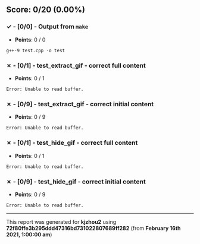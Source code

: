 


## Score: 0/20 (0.00%)


### ✓ - [0/0] - Output from `make`

- **Points**: 0 / 0


```
g++-9 test.cpp -o test

```


### ✗ - [0/1] - test_extract_gif - correct full content

- **Points**: 0 / 1


```
Error: Unable to read buffer.
```


### ✗ - [0/9] - test_extract_gif - correct initial content

- **Points**: 0 / 9


```
Error: Unable to read buffer.
```


### ✗ - [0/1] - test_hide_gif - correct full content

- **Points**: 0 / 1


```
Error: Unable to read buffer.
```


### ✗ - [0/9] - test_hide_gif - correct initial content

- **Points**: 0 / 9


```
Error: Unable to read buffer.
```


---

This report was generated for **kjzhou2** using **72f80ffe3b295ddd47316bd731022807689ff282** (from **February 16th 2021, 1:00:00 am**)
